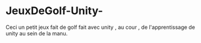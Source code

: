 # JeuxDeGolf-Unity-
Ceci un petit jeux fait de golf fait avec unity , au cour , de l'apprentissage de unity au sein de la manu.
